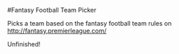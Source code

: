 #Fantasy Football Team Picker

Picks a team based on the fantasy football team rules on http://fantasy.premierleague.com/

Unfinished!

